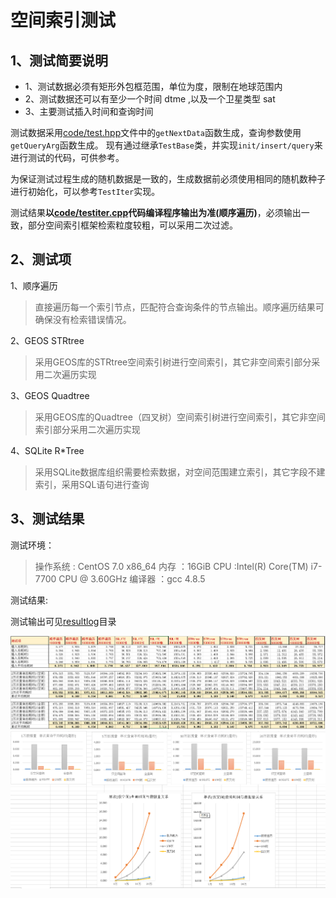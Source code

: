 # 空间索引测试

## 1、测试简要说明

- 1、测试数据必须有矩形外包框范围，单位为度，限制在地球范围内
- 2、测试数据还可以有至少一个时间  dtme ,以及一个卫星类型 sat
- 3、主要测试插入时间和查询时间

测试数据采用[code/test.hpp](code/test.hpp)文件中的`getNextData`函数生成，查询参数使用`getQueryArg`函数生成。
现有通过继承`TestBase`类，并实现`init/insert/query`来进行测试的代码，可供参考。

为保证测试过程生成的随机数据是一致的，生成数据前必须使用相同的随机数种子进行初始化，可以参考`TestIter`实现。

测试结果**以[code/testiter.cpp](code/testiter.cpp)代码编译程序输出为准(顺序遍历)**，必须输出一致，部分空间索引框架检索粒度较粗，可以采用二次过滤。

## 2、测试项

1、顺序遍历
> 直接遍历每一个索引节点，匹配符合查询条件的节点输出。顺序遍历结果可确保没有检索错误情况。

2、GEOS STRtree
> 采用GEOS库的STRtree空间索引树进行空间索引，其它非空间索引部分采用二次遍历实现

3、GEOS Quadtree
> 采用GEOS库的Quadtree（四叉树）空间索引树进行空间索引，其它非空间索引部分采用二次遍历实现

4、SQLite R*Tree
> 采用SQLite数据库组织需要检索数据，对空间范围建立索引，其它字段不建索引，采用SQL语句进行查询


## 3、测试结果

测试环境：
> 操作系统 : CentOS 7.0 x86_64
> 内存    ：16GiB
> CPU     :Intel(R) Core(TM) i7-7700 CPU @ 3.60GHz
> 编译器  ：gcc 4.8.5

测试结果:

测试输出可见[resultlog](resultlog)目录

![测试结果](resultlog/测试结果.png)
![测试结果对比](resultlog/测试结果对比.png)





